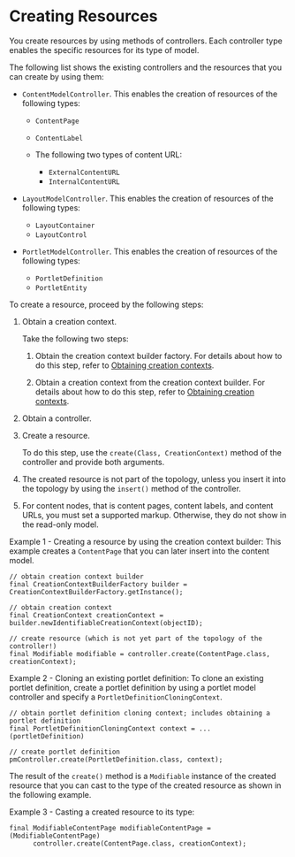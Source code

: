 # Creating Resources

You create resources by using methods of controllers. Each controller type enables the specific resources for its type of model.

The following list shows the existing controllers and the resources that you can create by using them:

-   `ContentModelController`. This enables the creation of resources of the following types:

    -   `ContentPage`
    -   `ContentLabel`
    
    -   The following two types of content URL:

        -   `ExternalContentURL`
        -   `InternalContentURL`

-   `LayoutModelController`. This enables the creation of resources of the following types:

    -   `LayoutContainer`
    -   `LayoutControl`

-   `PortletModelController`. This enables the creation of resources of the following types:

    -   `PortletDefinition`
    -   `PortletEntity`

To create a resource, proceed by the following steps:

1.  Obtain a creation context.

    Take the following two steps:

    1.  Obtain the creation context builder factory. For details about how to do this step, refer to [Obtaining creation contexts](ctrlrapit_crt_cntxt.md).

    2.  Obtain a creation context from the creation context builder. For details about how to do this step, refer to [Obtaining creation contexts](ctrlrapit_crt_cntxt.md).

2.  Obtain a controller.

3.  Create a resource.

    To do this step, use the `create(Class, CreationContext)` method of the controller and provide both arguments.


1.  The created resource is not part of the topology, unless you insert it into the topology by using the `insert()` method of the controller.
2.  For content nodes, that is content pages, content labels, and content URLs, you must set a supported markup. Otherwise, they do not show in the read-only model.

Example 1 - Creating a resource by using the creation context builder: This example creates a `ContentPage` that you can later insert into the content model.

```
// obtain creation context builder
final CreationContextBuilderFactory builder = CreationContextBuilderFactory.getInstance();

// obtain creation context
final CreationContext creationContext = builder.newIdentifiableCreationContext(objectID);

// create resource (which is not yet part of the topology of the controller!)
final Modifiable modifiable = controller.create(ContentPage.class, creationContext);
```

Example 2 - Cloning an existing portlet definition: To clone an existing portlet definition, create a portlet definition by using a portlet model controller and specify a `PortletDefinitionCloningContext`.

```
// obtain portlet definition cloning context; includes obtaining a portlet definition
final PortletDefinitionCloningContext context = ... (portletDefinition)

// create portlet definition
pmController.create(PortletDefinition.class, context);
```

The result of the `create()` method is a `Modifiable` instance of the created resource that you can cast to the type of the created resource as shown in the following example.

Example 3 - Casting a created resource to its type:

```
final ModifiableContentPage modifiableContentPage = (ModifiableContentPage) 
      controller.create(ContentPage.class, creationContext); 

```


